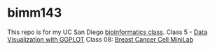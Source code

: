 # bimm143
This repo is for my UC San Diego [bioinformatics class](https://bioboot.github.io/bimm143_F24/).
Class 5 - [Data Visualization with GGPLOT](file:///Users/miafava/Desktop/BIMM%20143/class05/lab_5.pdf)
Class 08: [Breast Cancer Cell MiniLab](https://production-gradescope-uploads.s3-us-west-2.amazonaws.com/uploads/pdf_attachment/file/175257236/class-8.pdf?X-Amz-Algorithm=AWS4-HMAC-SHA256&X-Amz-Credential=ASIAV45MPIOW4GBD5L6O%2F20241203%2Fus-west-2%2Fs3%2Faws4_request&X-Amz-Date=20241203T194312Z&X-Amz-Expires=10800&X-Amz-Security-Token=IQoJb3JpZ2luX2VjEDIaCXVzLXdlc3QtMiJIMEYCIQCCZoGr%2B600zxbyDPFbeD77XsLpMMbHefVbM5XI439x2QIhAIbH1f1QkGbxJd3Nn2kW1QthO0wScAXrAhXuwpOVfJZEKsMFCNv%2F%2F%2F%2F%2F%2F%2F%2F%2F%2FwEQABoMNDA1Njk5MjQ5MDY5IgydGTm%2FmlXXDZoZLzEqlwUYYu3%2BtThRM%2BDQtaixL6nydsiI08lHx0KplxqAmt6fSe15EkedKZy8DzOojNGL2dCjhbgz0OfWiK3YSBsee74IGe7J23%2B%2FZ2%2FI1UClPKO7RETBcG5x4%2FHQQ7Y5ZgpUdGSeTE1SIPpx%2FGS3Jj5uO1FiRHH2suYq%2FjwMgW%2B5r2DDdnj1gDh78FllDXBzVvDBlXvr7lgM5jb%2Bc%2Blw0XErw603d2WYPxmkgUriBW8PAtt1%2FOnrtVYqcejVDtkNgtw3gLCVbfV07MErVHZXmRHYBh%2Bw4CjylZaUOjuwJOeOXaxx70VvXpWikAN3T4Bp3tQBo9S3acp0sac2fmKVkL7DfEBkMVtrBTyCYfCetQoC9rFABov6T%2BXZP2Eb2dVX%2BVja3yYpYKlVdo5I1lrAfYvYfZ247wQhjT%2BzMTjwlUH2cIYq9OnLU0NEDzVnIPsGsfanwWs3WDck33Tc2%2FkZBjdfPW%2FxhvsBQlDJbe3t%2Be%2B9wupREN53ewzYpQrXoHYY9bI9M8LoX8nfmRyV1lXuDtL2pDUWQgWN523lJizdJuiiPuA0YBvh7agtgfES3SUGmW%2BzRjSc5L2HxFPnKPnLsH%2F88tfhzlpsLUsluiBmKkwQf8ldOCHR4awtYOLqqvAV8dNLAZ0CIIUNzjRwUvIWfDaMt%2BVi10M1og1LA1dACTNqE5bqBxN4%2F67aNOkwB8v8oxrx9wmSGTeKTgwAnwE8Qh8vRTll6FGMhNygC1%2FdHAzBjNNxLOF5RPgmyVzFvqyDLrJyp9aohYPCl4429lxQcZaBdnQjSpxj5N62mxjsnOI8EHpq6WoYLeDDwUgknhRJSAhO%2F6HJee9wqQjSoHKizbrdCIRsu8ZDLDk%2BDuQp5JgIsZNYWm%2FQX2YizWEw24G9ugY6sAHHZ9CTCoHlDJhZtIqEZ1glCduAKbtIHMRnS6gj7Uz8jzOlwFXiR9Ze8zKZPMRV3Df9cGHva%2Bv3cLWt4FDH7JcrMT1Kkh0w4mDoENppMVUOJDMX4ebEqq%2FmA8QAHWoqDEVHyilr0Ura7g4cF62UJ4%2Fl87W%2FnqdYqzAzfaEB8DsbM7mA3bBPsPui5E7EufeiVIeb8iubmlYhB87057MDNAzTo4TsXfdHr1xWiQqaDOdd7g%3D%3D&X-Amz-SignedHeaders=host&X-Amz-Signature=fd53a44153b2460962acb44628712d1297a269f2deda1808c2f6eea956cfbb83)